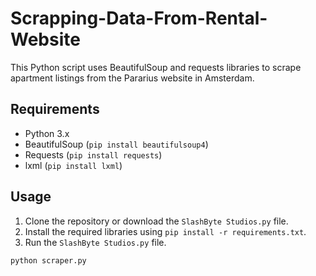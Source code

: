 # Scrapping-Data-From-Rental-Website

This Python script uses BeautifulSoup and requests libraries to scrape apartment listings from the Pararius website in Amsterdam.

## Requirements

- Python 3.x
- BeautifulSoup (`pip install beautifulsoup4`)
- Requests (`pip install requests`)
- lxml (`pip install lxml`)

## Usage

1. Clone the repository or download the `SlashByte Studios.py` file.
2. Install the required libraries using `pip install -r requirements.txt`.
3. Run the `SlashByte Studios.py` file.

```bash
python scraper.py
